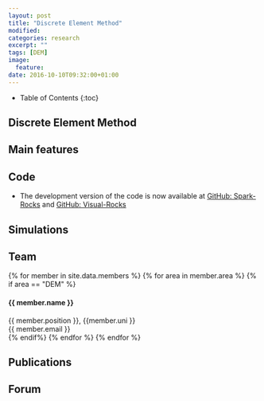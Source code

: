 ```yaml
---
layout: post
title: "Discrete Element Method"
modified:
categories: research
excerpt: ""
tags: [DEM]
image:
  feature:
date: 2016-10-10T09:32:00+01:00
---
```

* Table of Contents
{:toc}

## Discrete Element Method

## Main features


## Code

* The development version of the code is now available at [GitHub: Spark-Rocks](https://github.com/cb-geo/spark-rocksr) and [GitHub: Visual-Rocks](https://github.com/cb-geo/visual-rocks)

## Simulations

## Team
<!-- Team filled from _data/members.yaml-->
   <div class="team">
    {% for member in site.data.members %}
      {% for area in member.area %}
        {% if area == "DEM" %}
          <div class="user">
            <div class="userimg" style="background-image:url('{{ site.baseurl }}/images/cb-geo/team/{{ member.image }}')">
            </div>
            <h4>{{ member.name }}</h4>	
            {{ member.position }}, {{member.uni }}<br/>
	 <a h   ref="mailto:{{ member.email }}">{{ member.email }}</a>
          </div>
        {% endif%}
      {% endfor %}
    {% endfor %}
   </div>
<!-- End team -->

## Publications


## Forum
<iframe id="forum_embed"
  src="javascript:void(0)"
  scrolling="no"
  frameborder="0"
  width="900"
  height="700">
</iframe>
<script type="text/javascript">
  document.getElementById('forum_embed').src =
     'https://groups.google.com/forum/embed/?place=forum/cbgeo-dem'
     + '&showsearch=true&showpopout=true&showtabs=false'
     + '&parenturl=' + encodeURIComponent(window.location.href);
</script>



